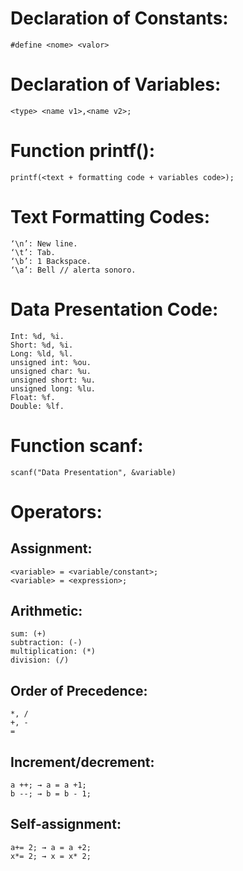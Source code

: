 # Declaration of Constants:
```
#define <nome> <valor>
```

# Declaration of Variables:
```
<type> <name v1>,<name v2>;
```

# Function printf():
```
printf(<text + formatting code + variables code>);
```

# Text Formatting Codes:
```
‘\n’: New line.
‘\t’: Tab.
‘\b’: 1 Backspace.
‘\a’: Bell // alerta sonoro.
```

# Data Presentation Code:
```
Int: %d, %i.
Short: %d, %i.
Long: %ld, %l.
unsigned int: %ou.
unsigned char: %u.
unsigned short: %u.
unsigned long: %lu.
Float: %f.
Double: %lf.
```

# Function scanf:
```
scanf("Data Presentation", &variable)
```
# Operators:
## Assignment:
```
<variable> = <variable/constant>;
<variable> = <expression>;
```
## Arithmetic:
```
sum: (+)
subtraction: (-)
multiplication: (*)
division: (/)
```
## Order of Precedence:
```
*, /  
+, - 
= 
```
## Increment/decrement:
```
a ++; → a = a +1;
b --; → b = b - 1;
```
## Self-assignment:
```
a+= 2; → a = a +2;
x*= 2; → x = x* 2;
```
